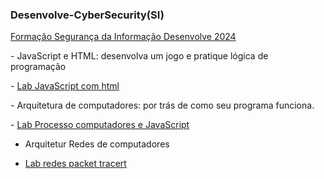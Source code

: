 
  <h3> Desenvolve-CyberSecurity(SI) </h3>  </p>
   <a href=https://docs.google.com/document/d/e/2PACX-1vSfEyXSOcMsmu2gyci3YCSHpCDNoeufjtWklvDZ3cmbdQEUOL8C8sNXqoAB7nWXzmORKJ7ma-JK646w/pub/> Formação Segurança da Informação Desenvolve 2024 </a>  </p>
        </li>
      </p>
- JavaScript e HTML: desenvolva um jogo e pratique lógica de programação </p>
- <a href=https://github.com/BrunoSantos88/Desenvolve-Security/tree/main/javascript_semana_1/> Lab JavaScript com html </a>  </p>
        </li>
 - Arquitetura de computadores: por trás de como seu programa funciona.  </p>
 - <a href=https://github.com/BrunoSantos88/Desenvolve-Security/tree/main/arquitetura_semana_2/> Lab Processo computadores e JavaScript </a>  </p>

- Arquitetur Redes de computadores  </p>
- <a href=https://github.com/BrunoSantos88/Desenvolve-Trilha-SI/tree/main/redes_semana_5-6-7/> Lab redes packet tracert </a>  </p>

  
